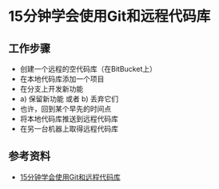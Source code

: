 # 15分钟学会使用Git和远程代码库

## 工作步骤
- 创建一个远程的空代码库（在BitBucket上）
- 在本地代码库添加一个项目
- 在分支上开发新功能
- a) 保留新功能 或者 b) 丢弃它们
- 也许，回到某个早先的时间点
- 将本地代码库推送到远程代码库
- 在另一台机器上取得远程代码库

## 参考资料
- [15分钟学会使用Git和远程代码库](http://blog.jobbole.com/53573/)
